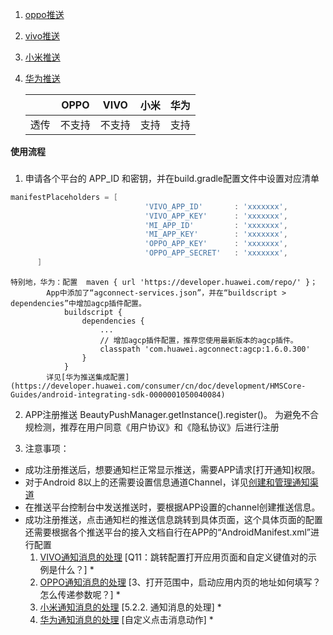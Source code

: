 1. [oppo推送](https://open.oppomobile.com/wiki/doc#id=10445)
2. [vivo推送](https://push.vivo.com.cn/#/)
3. [小米推送](https://dev.mi.com/console/appservice/push.html)
4. [华为推送](https://developer.huawei.com/consumer/cn/hms/huawei-pushkit)

    |    | OPPO | VIVO | 小米 | 华为 |
    | :--| :--: | :--: | :---:| :--: |
    | 透传|不支持|不支持 | 支持 | 支持 |

****************************************使用流程****************************************
### 
1. 申请各个平台的 APP_ID 和密钥，并在build.gradle配置文件中设置对应清单
  ```groovy
manifestPlaceholders = [
                                'VIVO_APP_ID'       : 'xxxxxxx',
                                'VIVO_APP_KEY'      : 'xxxxxxx',
                                'MI_APP_ID'         : 'xxxxxxx',
                                'MI_APP_KEY'        : 'xxxxxxx',
                                'OPPO_APP_KEY'      : 'xxxxxxx',
                                'OPPO_APP_SECRET'   : 'xxxxxxx',
        ]
```  
        
    特别地，华为：配置  maven { url 'https://developer.huawei.com/repo/' }；
            App中添加了“agconnect-services.json”，并在“buildscript > dependencies”中增加agcp插件配置。
                buildscript {
                    dependencies {
                        ...
                        // 增加agcp插件配置，推荐您使用最新版本的agcp插件。
                        classpath 'com.huawei.agconnect:agcp:1.6.0.300'
                    }
                }
            详见[华为推送集成配置](https://developer.huawei.com/consumer/cn/doc/development/HMSCore-Guides/android-integrating-sdk-0000001050040084)

2. APP注册推送 
    BeautyPushManager.getInstance().register()。
    为避免不合规检测，推荐在用户同意《用户协议》和《隐私协议》后进行注册


3. 注意事项：
  - 成功注册推送后，想要通知栏正常显示推送，需要APP请求[打开通知]权限。
  - 对于Android 8以上的还需要设置信息通道Channel，详见[创建和管理通知渠道](https://developer.android.google.cn/training/notify-user/channels)
  - 在推送平台控制台中发送推送时，要根据APP设置的channel创建推送信息。
  - 成功注册推送，点击通知栏的推送信息跳转到具体页面，这个具体页面的配置还需要根据各个推送平台的接入文档自行在APP的“AndroidManifest.xml”进行配置
       1. [VIVO通知消息的处理](https://dev.vivo.com.cn/documentCenter/doc/156) [Q11：跳转配置打开应用页面和自定义键值对的示例是什么？] *
       2. [OPPO通知消息的处理](https://open.oppomobile.com/wiki/doc#id=11256) [3、打开范围中，启动应用内页的地址如何填写？怎么传递参数呢？] *
       3. [小米通知消息的处理](https://dev.mi.com/console/doc/detail?pId=2625)  [5.2.2. 通知消息的处理] *
       4. [华为通知消息的处理](https://developer.huawei.com/consumer/cn/doc/development/HMSCore-Guides/andorid-basic-clickaction-0000001087554076)  [自定义点击消息动作] *



        
